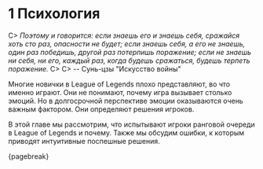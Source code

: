 # 1 Психология

C> *Поэтому и говорится: если знаешь его и знаешь себя, сражайся хоть сто раз,
опасности не будет; если знаешь себя, а его не знаешь, один раз победишь, другой раз
потерпишь поражение; если не знаешь ни себя, ни его, каждый раз, когда будешь сражаться,
будешь терпеть поражение.*
C>
C> -- Сунь-цзы "Искусство войны"

Многие новички в League of Legends плохо представляют, во что именно играют. Они не понимают, почему игра вызывает столько эмоций. Но в долгосрочной перспективе эмоции оказываются очень важным фактором. Они определяют решения игроков.

В этой главе мы рассмотрим, что испытывают игроки ранговой очереди в League of Legends и почему. Также мы обсудим ошибки, к которым приводят интуитивные поспешные решения.

{pagebreak}